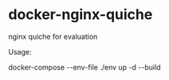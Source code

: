 # docker-nginx-quiche
nginx quiche for evaluation

Usage:


docker-compose --env-file ./env up -d --build
